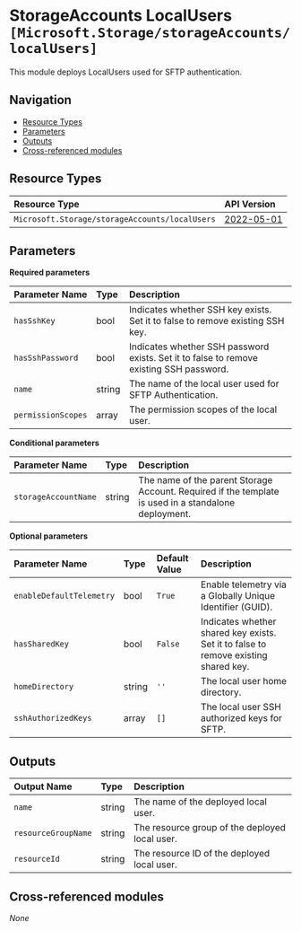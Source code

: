 # StorageAccounts LocalUsers `[Microsoft.Storage/storageAccounts/localUsers]`

This module deploys LocalUsers used for SFTP authentication.

## Navigation

- [Resource Types](#Resource-Types)
- [Parameters](#Parameters)
- [Outputs](#Outputs)
- [Cross-referenced modules](#Cross-referenced-modules)

## Resource Types

| Resource Type | API Version |
| :-- | :-- |
| `Microsoft.Storage/storageAccounts/localUsers` | [2022-05-01](https://docs.microsoft.com/en-us/azure/templates/Microsoft.Storage/2022-05-01/storageAccounts/localUsers) |

## Parameters

**Required parameters**

| Parameter Name | Type | Description |
| :-- | :-- | :-- |
| `hasSshKey` | bool | Indicates whether SSH key exists. Set it to false to remove existing SSH key. |
| `hasSshPassword` | bool | Indicates whether SSH password exists. Set it to false to remove existing SSH password. |
| `name` | string | The name of the local user used for SFTP Authentication. |
| `permissionScopes` | array | The permission scopes of the local user. |

**Conditional parameters**

| Parameter Name | Type | Description |
| :-- | :-- | :-- |
| `storageAccountName` | string | The name of the parent Storage Account. Required if the template is used in a standalone deployment. |

**Optional parameters**

| Parameter Name | Type | Default Value | Description |
| :-- | :-- | :-- | :-- |
| `enableDefaultTelemetry` | bool | `True` | Enable telemetry via a Globally Unique Identifier (GUID). |
| `hasSharedKey` | bool | `False` | Indicates whether shared key exists. Set it to false to remove existing shared key. |
| `homeDirectory` | string | `''` | The local user home directory. |
| `sshAuthorizedKeys` | array | `[]` | The local user SSH authorized keys for SFTP. |


## Outputs

| Output Name | Type | Description |
| :-- | :-- | :-- |
| `name` | string | The name of the deployed local user. |
| `resourceGroupName` | string | The resource group of the deployed local user. |
| `resourceId` | string | The resource ID of the deployed local user. |

## Cross-referenced modules

_None_

